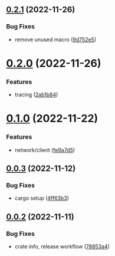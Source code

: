 ## [0.2.1](https://github.com/jogi1/quakeworld/compare/v0.2.0...v0.2.1) (2022-11-26)


### Bug Fixes

* remove unused macro ([9d752e5](https://github.com/jogi1/quakeworld/commit/9d752e5b8c79c67809deb23e83475156fe7ee647))



# [0.2.0](https://github.com/jogi1/quakeworld/compare/v0.1.0...v0.2.0) (2022-11-26)


### Features

* tracing ([2ab1b84](https://github.com/jogi1/quakeworld/commit/2ab1b842a3f9cf1ddced89f41a48ae33c38b59f3))



# [0.1.0](https://github.com/jogi1/quakeworld/compare/v0.0.3...v0.1.0) (2022-11-22)


### Features

* network/client ([fe9a7d5](https://github.com/jogi1/quakeworld/commit/fe9a7d5d6175e0eb9d33d920d1ca293c5f0fd0d5))



## [0.0.3](https://github.com/jogi1/quakeworld/compare/v0.0.2...v0.0.3) (2022-11-12)


### Bug Fixes

* cargo setup ([4ff63b3](https://github.com/jogi1/quakeworld/commit/4ff63b389d279541f1370aa2ad2b8fa8f89d35d8))



## [0.0.2](https://github.com/jogi1/quakeworld/compare/78853a459c78160b65bf8355293ddb1be219f39a...v0.0.2) (2022-11-11)


### Bug Fixes

* crate info, release workflow ([78853a4](https://github.com/jogi1/quakeworld/commit/78853a459c78160b65bf8355293ddb1be219f39a))



